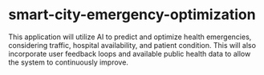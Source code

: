 # smart-city-emergency-optimization
This application will utilize AI to predict and optimize health emergencies, considering traffic, hospital availability, and patient condition. This will also incorporate user feedback loops and available public health data to allow the system to continuously improve.
